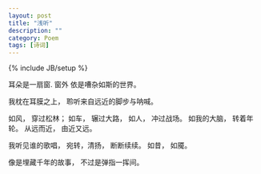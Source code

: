 ```yaml
---
layout: post
title: "浅听"
description: ""
category: Poem
tags: [诗词]
---
```

{% include JB/setup %}

耳朵是一扇窗.
窗外
依是嘈杂如斯的世界。

我枕在耳膜之上，
聆听来自远近的脚步与呐喊。

如风，
穿过松林；
如车，
辗过大路，
如人，
冲过战场。
如我的大脑，
转着年轮。
从远而近，
由近又远。


我听见谁的歌唱，
宛转，清扬，
断断续续。
如昔，
如魇。

像是埋藏千年的故事，
不过是弹指一挥间。